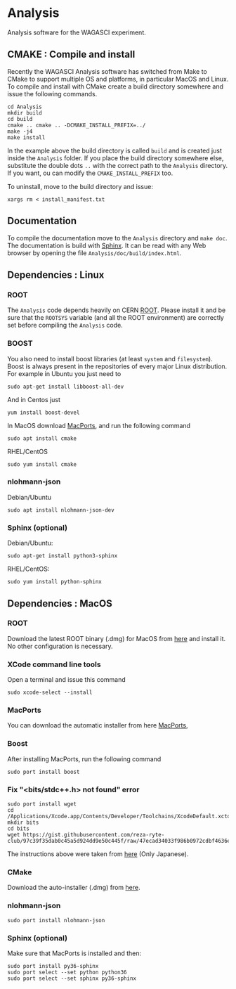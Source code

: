 # Analysis

Analysis software for the WAGASCI experiment.

## CMAKE : Compile and install

Recently the WAGASCI Analysis software has switched from Make to CMake to
support multiple OS and platforms, in particular MacOS and Linux.  To compile
and install with CMake create a build directory somewhere and issue the
following commands.

```
cd Analysis
mkdir build
cd build
cmake .. cmake .. -DCMAKE_INSTALL_PREFIX=../
make -j4
make install

```

In the example above the build directory is called `build` and is created just
inside the `Analysis` folder. If you place the build directory somewhere else,
substitute the double dots `..` with the correct path to the `Analysis`
directory. If you want, ou can modify the `CMAKE_INSTALL_PREFIX` too.

To uninstall, move to the build directory and issue:

```
xargs rm < install_manifest.txt
```

## Documentation

To compile the documentation move to the `Analysis` directory and `make doc`.
The documentation is build with
[Sphinx](https://www.sphinx-doc.org/en/master/). It can be read with any Web
browser by opening the file `Analysis/doc/build/index.html`.

## Dependencies : Linux

### ROOT
The `Analysis` code depends heavily on CERN
[ROOT](https://root.cern.ch/). Please install it and be sure that the `ROOTSYS`
variable (and all the ROOT environment) are correctly set before compiling the
`Analysis` code.

### BOOST
You also need to install boost libraries (at least `system` and
`filesystem`). Boost is always present in the repositories of every major Linux
distribution. For example in Ubuntu you just need to

```
sudo apt-get install libboost-all-dev
```

And in Centos just

```
yum install boost-devel
```

In MacOS download [MacPorts](https://www.macports.org/), and run the following
command

```
sudo apt install cmake
```

RHEL/CentOS

```
sudo yum install cmake
```

### nlohmann-json

Debian/Ubuntu
```
sudo apt install nlohmann-json-dev
```

### Sphinx (optional)

Debian/Ubuntu:

```
sudo apt-get install python3-sphinx
```

RHEL/CentOS:

```
sudo yum install python-sphinx
```

## Dependencies : MacOS

### ROOT

Download the latest ROOT binary (.dmg) for MacOS from
[here](https://root.cern.ch/downloading-root) and install it. No other
configuration is necessary.

### XCode command line tools
Open a terminal and issue this command

```
sudo xcode-select --install
```

### MacPorts

You can download the automatic installer from here
[MacPorts](https://www.macports.org/),

### Boost

After installing MacPorts, run the following command

```
sudo port install boost
```

### Fix "<bits/stdc++.h> not found" error

```
sudo port install wget
cd /Applications/Xcode.app/Contents/Developer/Toolchains/XcodeDefault.xctoolchain/usr/include/c++/v1
mkdir bits
cd bits
wget https://gist.githubusercontent.com/reza-ryte-club/97c39f35dab0c45a5d924dd9e50c445f/raw/47ecad34033f986b0972cdbf4636e22f838a1313/stdc++.h
```

The instructions above were taken from
[here](https://qiita.com/acchan_ar/items/6a4c4c070dd76a236fdc) (Only Japanese).

### CMake

Download the auto-installer (.dmg) from [here](https://cmake.org/download/).

### nlohmann-json

```
sudo port install nlohmann-json
```

### Sphinx (optional)

Make sure that MacPorts is installed and then:

```
sudo port install py36-sphinx
sudo port select --set python python36
sudo port select --set sphinx py36-sphinx
```